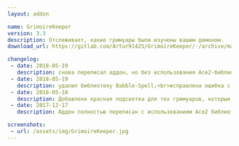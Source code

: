 ```yaml
---
layout: addon

name: GrimoireKeeper
version: 3.3
description: Отслеживает, какие гримуары были изучены вашим демоном.
download_url: https://gitlab.com/Artur91425/GrimoireKeeper/-/archive/master/GrimoireKeeper-master.zip

changelog:
 - date: 2018-05-19
   description: снова переписал аддон, но без использования Ace2-библиотек.
 - date: 2018-05-19
   description: удалил библиотеку Babble-Spell;<br>исправлена ошибка с типом демона на не английском клиенте;<br>добавлены желтые выделения для гримуаров.
 - date: 2018-05-18
   description: Добавлена красная подсветка для тех гримуаров, которые не подходят для нынешнего демона.
 - date: 2017-12-17
   description: Аддон полностью переписан с использованием Ace2 библиотек.<br>Теперь аддон работает независимо от языка клиента и сервера.

screenshots:
 - url: /assets/img/GrimoireKeeper.jpg
---
```

